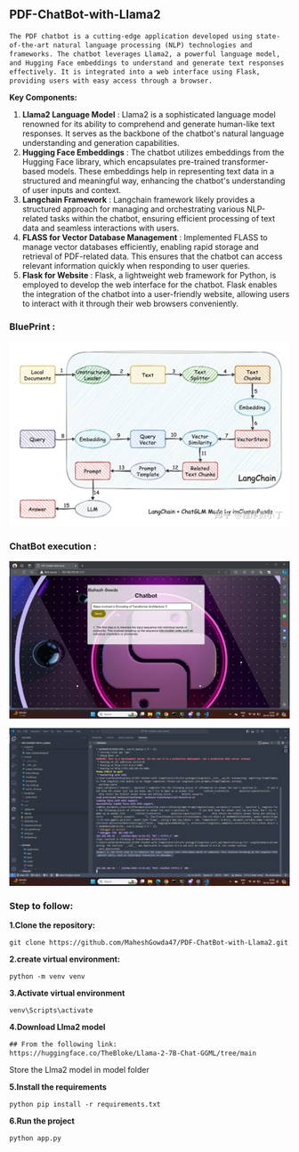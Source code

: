 ## **PDF-ChatBot-with-Llama2**


    The PDF chatbot is a cutting-edge application developed using state-of-the-art natural language processing (NLP) technologies and frameworks. The chatbot leverages Llama2, a powerful language model, and Hugging Face embeddings to understand and generate text responses effectively. It is integrated into a web interface using Flask, providing users with easy access through a browser.

**Key Components:**

1. **Llama2 Language Model** : Llama2 is a sophisticated language model renowned for its ability to comprehend and generate human-like text responses. It serves as the backbone of the chatbot's natural language understanding and generation capabilities.
2. **Hugging Face Embeddings** : The chatbot utilizes embeddings from the Hugging Face library, which encapsulates pre-trained transformer-based models. These embeddings help in representing text data in a structured and meaningful way, enhancing the chatbot's understanding of user inputs and context.
3. **Langchain Framework** : Langchain framework likely provides a structured approach for managing and orchestrating various NLP-related tasks within the chatbot, ensuring efficient processing of text data and seamless interactions with users.
4. **FLASS for Vector Database Management** : Implemented FLASS to manage vector databases efficiently, enabling rapid storage and retrieval of PDF-related data. This ensures that the chatbot can access relevant information quickly when responding to user queries.
5. **Flask for Website** : Flask, a lightweight web framework for Python, is employed to develop the web interface for the chatbot. Flask enables the integration of the chatbot into a user-friendly website, allowing users to interact with it through their web browsers conveniently.

### **BluePrint :**

![1711611527997](image/README/1711611527997.png)

### **ChatBot execution :**

![1711611678136](image/README/1711611678136.png)

![1711611704889](image/README/1711611704889.png)

### **Step to follow:**

**1.Clone the repository:**

```
git clone https://github.com/MaheshGowda47/PDF-ChatBot-with-Llama2.git
```

**2.create virtual environment:**

```
python -m venv venv
```

**3.Activate virtual environment**

```
venv\Scripts\activate
```

**4.Download Llma2 model**

```
## From the following link:
https://huggingface.co/TheBloke/Llama-2-7B-Chat-GGML/tree/main
```

Store the Llma2 model in model folder

**5.Install the requirements**

```
python pip install -r requirements.txt
```

**6.Run the project**

```
python app.py
```
